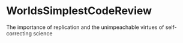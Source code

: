 # WorldsSimplestCodeReview
The importance of replication and the unimpeachable virtues of self-correcting science
